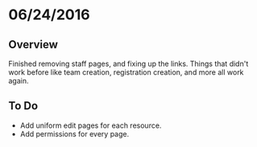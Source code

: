 06/24/2016
==========

Overview
--------

Finished removing staff pages, and fixing up the links. Things that didn't work
before like team creation, registration creation, and more all work again.

To Do
-----

- Add uniform edit pages for each resource.
- Add permissions for every page.
